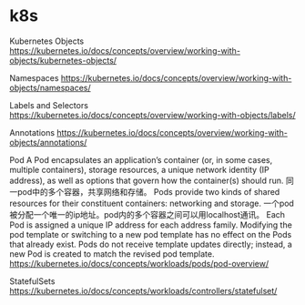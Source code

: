 # k8s

Kubernetes Objects
https://kubernetes.io/docs/concepts/overview/working-with-objects/kubernetes-objects/

Namespaces
https://kubernetes.io/docs/concepts/overview/working-with-objects/namespaces/

Labels and Selectors
https://kubernetes.io/docs/concepts/overview/working-with-objects/labels/

Annotations
https://kubernetes.io/docs/concepts/overview/working-with-objects/annotations/

Pod
A Pod encapsulates an application’s container (or, in some cases, multiple containers), storage resources, a unique network identity (IP address), as well as options that govern how the container(s) should run. 
同一pod中的多个容器，共享网络和存储。
Pods provide two kinds of shared resources for their constituent containers: networking and storage.
一个pod被分配一个唯一的ip地址。pod内的多个容器之间可以用localhost通讯。
Each Pod is assigned a unique IP address for each address family.
Modifying the pod template or switching to a new pod template has no effect on the Pods that already exist. Pods do not receive template updates directly; instead, a new Pod is created to match the revised pod template.
https://kubernetes.io/docs/concepts/workloads/pods/pod-overview/

StatefulSets
https://kubernetes.io/docs/concepts/workloads/controllers/statefulset/





